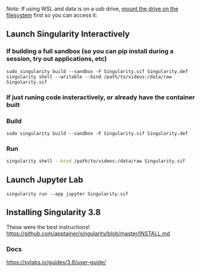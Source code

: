 *Note:* If using WSL and data is on a usb drive, [mount the drive on the filesystem](https://www.howtogeek.com/331053/how-to-mount-removable-drives-and-network-locations-in-the-windows-subsystem-for-linux/) first so you can access it:

## Launch Singularity Interactively

### If building a full sandbox (so you can pip install during a session, try out applications, etc)

```
sudo singularity build --sandbox -F Singularity.sif Singularity.def
singularity shell --writable --bind /path/to/videos:/data/raw Singularity.sif
```

### If just runing code insteractively, or already have the container built

### Build

```
sudo singularity build --sandbox -F Singularity.sif Singularity.def
```

### Run

```bash
singularity shell --bind /path/to/videos:/data/raw Singularity.sif
```

## Launch Jupyter Lab

```
singularity run --app jupyter Singularity.sif
```


## Installing Singularity 3.8

These were the best instructions!
https://github.com/apptainer/singularity/blob/master/INSTALL.md

### Docs
https://sylabs.io/guides/3.8/user-guide/